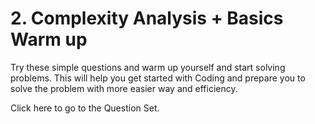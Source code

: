 # 2. Complexity Analysis + Basics Warm up

Try these simple questions and warm up yourself and start solving problems. This will help you get started with Coding and prepare you to solve the problem with more easier way and efficiency.

Click here to go to the Question Set.